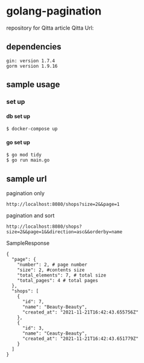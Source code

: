 # golang-pagination
repository for Qitta article
Qitta Url:

## dependencies
```
gin: version 1.7.4
gorm version 1.9.16
```

## sample usage
### set up
#### db set up
```
$ docker-compose up
```

#### go set up
```
$ go mod tidy
$ go run main.go
```

## sample url
pagination only
```
http://localhost:8080/shops?size=2&&page=1
```

pagination and sort
```
http://localhost:8080/shops?size=2&&page=1&&direction=asc&&orderby=name
```

SampleResponse
```
{
  "page": {
    "number": 2, # page number
    "size": 2, #contents size
    "total_elements": 7, # total size
    "total_pages": 4 # total pages
  },
  "shops": [
    {
      "id": 7,
      "name": "Beauty-Beauty",
      "created_at": "2021-11-21T16:42:43.655756Z"
    },
    {
      "id": 3,
      "name": "Ceauty-Beauty",
      "created_at": "2021-11-21T16:42:43.651779Z"
    }
  ]
}
```

